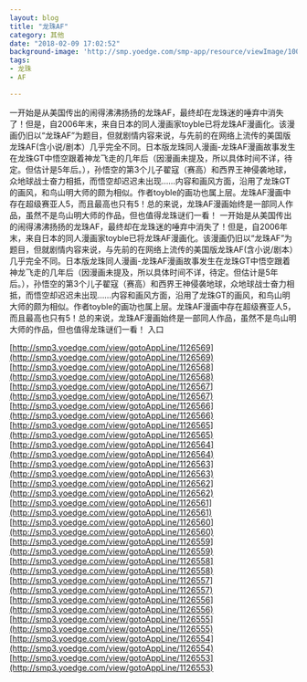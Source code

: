 ```yaml
---
layout: blog
title: "龙珠AF"
category: 其他
date: "2018-02-09 17:02:52"
background-image: 'http://smp.yoedge.com/smp-app/resource/viewImage/1004576appline.png'
tags:
- 龙珠
- AF

---
```

一开始是从美国传出的闹得沸沸扬扬的龙珠AF，最终却在龙珠迷的唾弃中消失了！但是，自2006年末，来自日本的同人漫画家toyble已将龙珠AF漫画化。该漫画仍旧以“龙珠AF”为题目，但就剧情内容来说，与先前的在网络上流传的美国版龙珠AF(含小说/剧本）几乎完全不同。日本版龙珠同人漫画-龙珠AF漫画故事发生在龙珠GT中悟空跟着神龙飞走的几年后（因漫画未提及，所以具体时间不详，待定。但估计是5年后。），孙悟空的第3个儿子翟寇（赛高）和西界王神侵袭地球，众地球战士奋力相抵，而悟空却迟迟未出现……内容和画风方面，沿用了龙珠GT的画风，和鸟山明大师的颇为相似。作者toyble的画功也属上层。龙珠AF漫画中存在超级赛亚人5，而且最高也只有5！总的来说，龙珠AF漫画始终是一部同人作品，虽然不是鸟山明大师的作品，但也值得龙珠谜们一看！
一开始是从美国传出的闹得沸沸扬扬的龙珠AF，最终却在龙珠迷的唾弃中消失了！但是，自2006年末，来自日本的同人漫画家toyble已将龙珠AF漫画化。该漫画仍旧以“龙珠AF”为题目，但就剧情内容来说，与先前的在网络上流传的美国版龙珠AF(含小说/剧本）几乎完全不同。日本版龙珠同人漫画-龙珠AF漫画故事发生在龙珠GT中悟空跟着神龙飞走的几年后（因漫画未提及，所以具体时间不详，待定。但估计是5年后。），孙悟空的第3个儿子翟寇（赛高）和西界王神侵袭地球，众地球战士奋力相抵，而悟空却迟迟未出现……内容和画风方面，沿用了龙珠GT的画风，和鸟山明大师的颇为相似。作者toyble的画功也属上层。龙珠AF漫画中存在超级赛亚人5，而且最高也只有5！总的来说，龙珠AF漫画始终是一部同人作品，虽然不是鸟山明大师的作品，但也值得龙珠谜们一看！
入口

[http://smp3.yoedge.com/view/gotoAppLine/1126569](http://smp3.yoedge.com/view/gotoAppLine/1126569)
[http://smp3.yoedge.com/view/gotoAppLine/1126568](http://smp3.yoedge.com/view/gotoAppLine/1126568)
[http://smp3.yoedge.com/view/gotoAppLine/1126567](http://smp3.yoedge.com/view/gotoAppLine/1126567)
[http://smp3.yoedge.com/view/gotoAppLine/1126566](http://smp3.yoedge.com/view/gotoAppLine/1126566)
[http://smp3.yoedge.com/view/gotoAppLine/1126565](http://smp3.yoedge.com/view/gotoAppLine/1126565)
[http://smp3.yoedge.com/view/gotoAppLine/1126564](http://smp3.yoedge.com/view/gotoAppLine/1126564)
[http://smp3.yoedge.com/view/gotoAppLine/1126563](http://smp3.yoedge.com/view/gotoAppLine/1126563)
[http://smp3.yoedge.com/view/gotoAppLine/1126562](http://smp3.yoedge.com/view/gotoAppLine/1126562)
[http://smp3.yoedge.com/view/gotoAppLine/1126561](http://smp3.yoedge.com/view/gotoAppLine/1126561)
[http://smp3.yoedge.com/view/gotoAppLine/1126560](http://smp3.yoedge.com/view/gotoAppLine/1126560)
[http://smp3.yoedge.com/view/gotoAppLine/1126559](http://smp3.yoedge.com/view/gotoAppLine/1126559)
[http://smp3.yoedge.com/view/gotoAppLine/1126558](http://smp3.yoedge.com/view/gotoAppLine/1126558)
[http://smp3.yoedge.com/view/gotoAppLine/1126557](http://smp3.yoedge.com/view/gotoAppLine/1126557)
[http://smp3.yoedge.com/view/gotoAppLine/1126556](http://smp3.yoedge.com/view/gotoAppLine/1126556)
[http://smp3.yoedge.com/view/gotoAppLine/1126555](http://smp3.yoedge.com/view/gotoAppLine/1126555)
[http://smp3.yoedge.com/view/gotoAppLine/1126554](http://smp3.yoedge.com/view/gotoAppLine/1126554)
[http://smp3.yoedge.com/view/gotoAppLine/1126553](http://smp3.yoedge.com/view/gotoAppLine/1126553)

        
